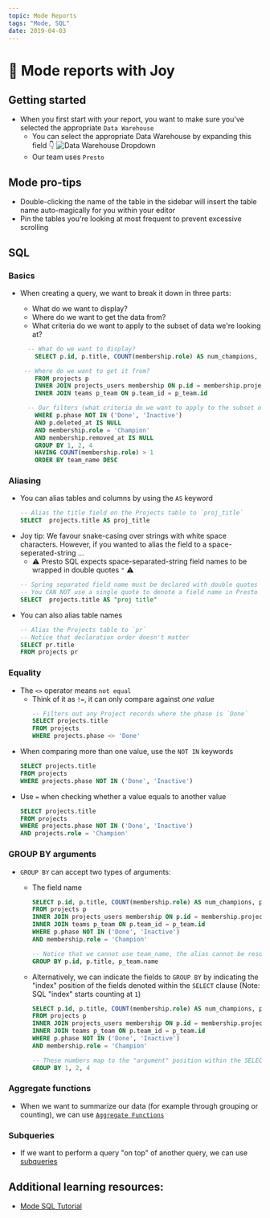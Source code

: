 ```yaml
---
topic: Mode Reports
tags: "Mode, SQL"
date: 2019-04-03
---
```


# 💁 Mode reports with Joy

## Getting started

- When you first start with your report, you want to make sure you've selected the appropriate `Data Warehouse`
  - You can select the appropriate Data Warehouse by expanding this field :point_down:
    ![Data Warehouse Dropdown](https://screenshot.click/2019-29-03-12hkv-8cvpj.jpg)
  - Our team uses `Presto`

## Mode pro-tips

- Double-clicking the name of the table in the sidebar will insert the table name auto-magically for you within your editor
- Pin the tables you're looking at most frequent to prevent excessive scrolling

## SQL

### Basics

- When creating a query, we want to break it down in three parts:

  - What do we want to display?
  - Where do we want to get the data from?
  - What criteria do we want to apply to the subset of data we're looking at?

  ```SQL
    -- What do we want to display?
      SELECT p.id, p.title, COUNT(membership.role) AS num_champions, p_team.name AS team_name

   -- Where do we want to get it from?
      FROM projects p
      INNER JOIN projects_users membership ON p.id = membership.project_id
      INNER JOIN teams p_team ON p.team_id = p_team.id

    -- Our filters (what criteria do we want to apply to the subset of data we're looking at)
      WHERE p.phase NOT IN ('Done', 'Inactive')
      AND p.deleted_at IS NULL
      AND membership.role = 'Champion'
      AND membership.removed_at IS NULL
      GROUP BY 1, 2, 4
      HAVING COUNT(membership.role) > 1
      ORDER BY team_name DESC
  ```

### Aliasing

- You can alias tables and columns by using the `AS` keyword
  ```SQL
  -- Alias the title field on the Projects table to `proj_title`
  SELECT  projects.title AS proj_title
  ```
- Joy tip: We favour snake-casing over strings with white space characters. However, if you wanted to alias the field to a space-seperated-string ...
  - :warning: Presto SQL expects space-separated-string field names to be wrapped in double quotes `"` :warning:
  ```SQL
  -- Spring separated field name must be declared with double quotes
  -- You CAN NOT use a single quote to denote a field name in Presto SQL
  SELECT  projects.title AS "proj title"
  ```
- You can also alias table names
  ```SQL
  -- Alias the Projects table to `pr`
  -- Notice that declaration order doesn't matter
  SELECT pr.title
  FROM projects pr
  ```

### Equality

- The `<>` operator means `not equal`
  - Think of it as `!=`, it can only compare against _one value_
    ```SQL
    -- Filters out any Project records where the phase is `Done`
    SELECT projects.title
    FROM projects
    WHERE projects.phase <> 'Done'
    ```
- When comparing more than one value, use the `NOT IN` keywords
  ```SQL
  SELECT projects.title
  FROM projects
  WHERE projects.phase NOT IN ('Done', 'Inactive')
  ```
- Use `=` when checking whether a value equals to another value
  ```SQL
  SELECT projects.title
  FROM projects
  WHERE projects.phase NOT IN ('Done', 'Inactive')
  AND projects.role = 'Champion'
  ```

### GROUP BY arguments

- `GROUP BY` can accept two types of arguments:

  - The field name

    ```SQL
    SELECT p.id, p.title, COUNT(membership.role) AS num_champions, p_team.name AS team_name
    FROM projects p
    INNER JOIN projects_users membership ON p.id = membership.project_id
    INNER JOIN teams p_team ON p.team_id = p_team.id
    WHERE p.phase NOT IN ('Done', 'Inactive')
    AND membership.role = 'Champion'

    -- Notice that we cannot use team_name, the alias cannot be resolved when the query runs
    GROUP BY p.id, p.title, p_team.name
    ```

  - Alternatively, we can indicate the fields to `GROUP BY` by indicating the "index" position of the fields denoted within the `SELECT` clause (Note: SQL "index" starts counting at `1`)

    ```SQL
    SELECT p.id, p.title, COUNT(membership.role) AS num_champions, p_team.name AS team_name
    FROM projects p
    INNER JOIN projects_users membership ON p.id = membership.project_id
    INNER JOIN teams p_team ON p.team_id = p_team.id
    WHERE p.phase NOT IN ('Done', 'Inactive')
    AND membership.role = 'Champion'

    -- These numbers map to the "argument" position within the SELECT clause
    GROUP BY 1, 2, 4
    ```

### Aggregate functions

- When we want to summarize our data (for example through grouping or counting), we can use [`Aggregate Functions`](https://mode.com/sql-tutorial/sql-aggregate-functions/)

### Subqueries

- If we want to perform a query "on top" of another query, we can use [subqueries](https://mode.com/sql-tutorial/sql-subqueries/)

## Additional learning resources:

- [Mode SQL Tutorial](https://mode.com/sql-tutorial/)
